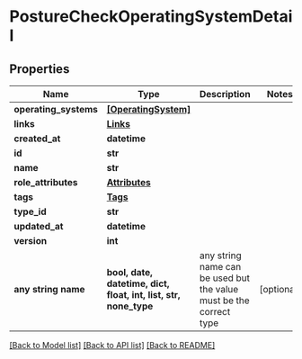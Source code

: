 # PostureCheckOperatingSystemDetail


## Properties
Name | Type | Description | Notes
------------ | ------------- | ------------- | -------------
**operating_systems** | [**[OperatingSystem]**](OperatingSystem.md) |  | 
**links** | [**Links**](Links.md) |  | 
**created_at** | **datetime** |  | 
**id** | **str** |  | 
**name** | **str** |  | 
**role_attributes** | [**Attributes**](Attributes.md) |  | 
**tags** | [**Tags**](Tags.md) |  | 
**type_id** | **str** |  | 
**updated_at** | **datetime** |  | 
**version** | **int** |  | 
**any string name** | **bool, date, datetime, dict, float, int, list, str, none_type** | any string name can be used but the value must be the correct type | [optional]

[[Back to Model list]](../README.md#documentation-for-models) [[Back to API list]](../README.md#documentation-for-api-endpoints) [[Back to README]](../README.md)


